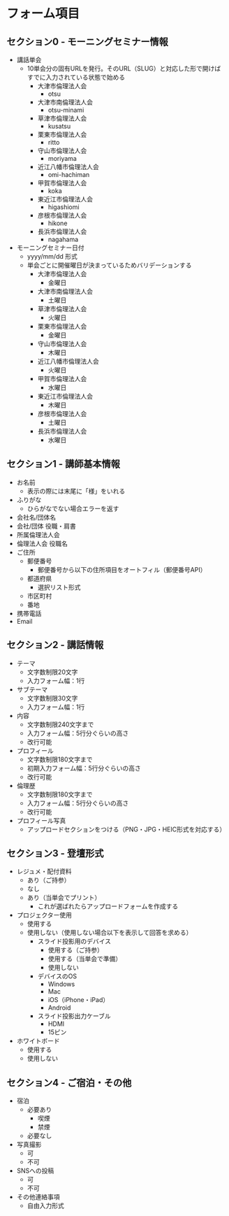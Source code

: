 # フォーム項目

## セクション0 - モーニングセミナー情報

- 講話単会
    - 10単会分の固有URLを発行。そのURL（SLUG）と対応した形で開けばすでに入力されている状態で始める
        - 大津市倫理法人会
            - otsu
        - 大津市南倫理法人会
            - otsu-minami
        - 草津市倫理法人会
            - kusatsu
        - 栗東市倫理法人会
            - ritto
        - 守山市倫理法人会
            - moriyama
        - 近江八幡市倫理法人会
            - omi-hachiman
        - 甲賀市倫理法人会
            - koka
        - 東近江市倫理法人会
            - higashiomi
        - 彦根市倫理法人会
            - hikone
        - 長浜市倫理法人会
            - nagahama
- モーニングセミナー日付
    - yyyy/mm/dd 形式
    - 単会ごとに開催曜日が決まっているためバリデーションする
        - 大津市倫理法人会
            - 金曜日
        - 大津市南倫理法人会
            - 土曜日
        - 草津市倫理法人会
            - 火曜日
        - 栗東市倫理法人会
            - 金曜日
        - 守山市倫理法人会
            - 木曜日
        - 近江八幡市倫理法人会
            - 火曜日
        - 甲賀市倫理法人会
            - 水曜日
        - 東近江市倫理法人会
            - 木曜日
        - 彦根市倫理法人会
            - 土曜日
        - 長浜市倫理法人会
            - 水曜日
    

## セクション1 - 講師基本情報

- お名前
    - 表示の際には末尾に「様」をいれる
- ふりがな
    - ひらがなでない場合エラーを返す
- 会社名/団体名
- 会社/団体 役職・肩書
- 所属倫理法人会
- 倫理法人会 役職名
- ご住所
    - 郵便番号
        - 郵便番号から以下の住所項目をオートフィル（郵便番号API）
    - 都道府県
        - 選択リスト形式
    - 市区町村
    - 番地
- 携帯電話
- Email

## セクション2 - 講話情報

- テーマ
    - 文字数制限20文字
    - 入力フォーム幅：1行
- サブテーマ
    - 文字数制限30文字
    - 入力フォーム幅：1行
- 内容
    - 文字数制限240文字まで
    - 入力フォーム幅：5行分ぐらいの高さ
    - 改行可能
- プロフィール
    - 文字数制限180文字まで
    - 初期入力フォーム幅：5行分ぐらいの高さ
    - 改行可能
- 倫理歴
    - 文字数制限180文字まで
    - 入力フォーム幅：5行分ぐらいの高さ
    - 改行可能
- プロフィール写真
    - アップロードセクションをつける（PNG・JPG・HEIC形式を対応する）

## セクション3 - 登壇形式

- レジュメ・配付資料
    - あり（ご持参）
    - なし
    - あり（当単会でプリント）
        - これが選ばれたらアップロードフォームを作成する
- プロジェクター使用
    - 使用する
    - 使用しない（使用しない場合以下を表示して回答を求める）
        - スライド投影用のデバイス
            - 使用する（ご持参）
            - 使用する（当単会で準備）
            - 使用しない
        - デバイスのOS
            - Windows
            - Mac
            - iOS（iPhone・iPad）
            - Android
        - スライド投影出力ケーブル
            - HDMI
            - 15ピン
- ホワイトボード
    - 使用する
    - 使用しない

## セクション4 - ご宿泊・その他

- 宿泊
    - 必要あり
        - 喫煙
        - 禁煙
    - 必要なし
- 写真撮影
    - 可
    - 不可
- SNSへの投稿
    - 可
    - 不可
- その他連絡事項
    - 自由入力形式
